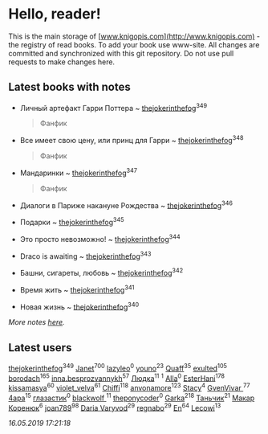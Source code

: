 # Hello, reader!
This is the main storage of [www.knigopis.com](http://www.knigopis.com) - the registry of read books.
To add your book use www-site. All changes are committed and synchronized with this git repository.
Do not use pull requests to make changes here.


## Latest books with notes
* Личный артефакт Гарри Поттера ~ [thejokerinthefog](users/317/317244423-vkontakte)<sup>349</sup>
    > Фанфик

* Все имеет свою цену, или принц для Гарри ~ [thejokerinthefog](users/317/317244423-vkontakte)<sup>348</sup>
    > Фанфик

* Мандаринки ~ [thejokerinthefog](users/317/317244423-vkontakte)<sup>347</sup>
    > Фанфик

* Диалоги в Париже накануне Рождества ~ [thejokerinthefog](users/317/317244423-vkontakte)<sup>346</sup>

* Подарки ~ [thejokerinthefog](users/317/317244423-vkontakte)<sup>345</sup>

* Это просто невозможно! ~ [thejokerinthefog](users/317/317244423-vkontakte)<sup>344</sup>

* Draco is awaiting ~ [thejokerinthefog](users/317/317244423-vkontakte)<sup>343</sup>

* Башни, сигареты, любовь ~ [thejokerinthefog](users/317/317244423-vkontakte)<sup>342</sup>

* Время жить ~ [thejokerinthefog](users/317/317244423-vkontakte)<sup>341</sup>

* Новая жизнь ~ [thejokerinthefog](users/317/317244423-vkontakte)<sup>340</sup>


_More notes [here](latest_books_with_notes.md)._


## Latest users
[thejokerinthefog](users/317/317244423-vkontakte)<sup>349</sup> 
[Janet](users/108/108113656204404967440-google)<sup>700</sup> 
[lazyleo](users/116/116845519572391639637-google)<sup>0</sup> 
[youno](users/302/302928912-vkontakte)<sup>23</sup> 
[Quaff](users/122/12267158-vkontakte)<sup>35</sup> 
[exulted](users/100/100599204551896265722-google)<sup>105</sup> 
[borodach](users/157/15706320-vkontakte)<sup>165</sup> 
[inna.besprozvannykh](users/733/73323849-yandex)<sup>57</sup> 
[Людка](users/111/111038749-vkontakte)<sup>11</sup> 
[](users/114/114792281744850455512-google)<sup>1</sup> 
[Alla](users/103/103352250712959229257-google)<sup>0</sup> 
[EsterHani](users/305/30558181-vkontakte)<sup>178</sup> 
[kissamasya](users/684/68439978-vkontakte)<sup>60</sup> 
[violet_velva](users/116/116961712580551399099-google)<sup>61</sup> 
[Chiffi](users/105/105831994080785626680-google)<sup>118</sup> 
[anvonamore](users/595/5957175-vkontakte)<sup>123</sup> 
[Stacy](users/309/30902475-vkontakte)<sup>4</sup> 
[GvenVivar ](users/158/158266434925901-facebook)<sup>77</sup> 
[4apa](users/117/117392596378069249667-google)<sup>15</sup> 
[глазастик](users/115/115257673890455357280-google)<sup>0</sup> 
[blackwolf ](users/236/236639644-vkontakte)<sup>11</sup> 
[theponycoder](users/195/195144442-vkontakte)<sup>0</sup> 
[Garka](users/115/115753719718250012620-google)<sup>218</sup> 
[Таньчик](users/209/2096581563762610-facebook)<sup>21</sup> 
[Макар Коренюк](users/126/126368737-vkontakte)<sup>6</sup> 
[joan789](users/240/2401650-vkontakte)<sup>98</sup> 
[Daria Varyvod](users/829/829893410524253-facebook)<sup>29</sup> 
[regnabo](users/870/870059322-yandex)<sup>29</sup> 
[En](users/333/333646551-vkontakte)<sup>64</sup> 
[Lecowi](users/521/521873425-vkontakte)<sup>13</sup> 


_16.05.2019 17:21:18_
